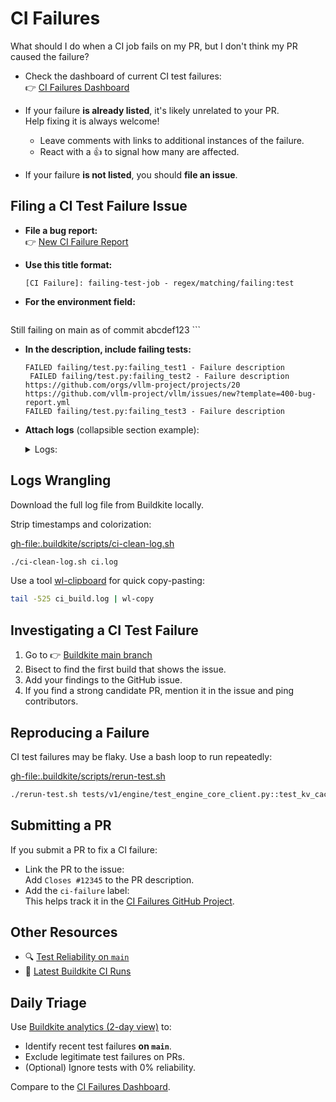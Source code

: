 # CI Failures

What should I do when a CI job fails on my PR, but I don't think my PR caused
the failure?

- Check the dashboard of current CI test failures:  
  👉 [CI Failures Dashboard](https://github.com/orgs/vllm-project/projects/20)

- If your failure **is already listed**, it's likely unrelated to your PR.  
  Help fixing it is always welcome!  
    - Leave comments with links to additional instances of the failure.  
    - React with a 👍 to signal how many are affected.

- If your failure **is not listed**, you should **file an issue**.

## Filing a CI Test Failure Issue

- **File a bug report:**  
    👉 [New CI Failure Report](https://github.com/vllm-project/vllm/issues/new?template=450-ci-failure.yml)

- **Use this title format:**
  
    ```
    [CI Failure]: failing-test-job - regex/matching/failing:test
    ```

- **For the environment field:**
  
    ```
 Still failing on main as of commit abcdef123
    ```

- **In the description, include failing tests:**
  
    ```
    FAILED failing/test.py:failing_test1 - Failure description  
     FAILED failing/test.py:failing_test2 - Failure description  
    https://github.com/orgs/vllm-project/projects/20  
    https://github.com/vllm-project/vllm/issues/new?template=400-bug-report.yml  
    FAILED failing/test.py:failing_test3 - Failure description  
    ```

- **Attach logs** (collapsible section example):
    <details>
    <summary>Logs:</summary>

    ```text
    ERROR 05-20 03:26:38 [dump_input.py:68] Dumping input data  
    --- Logging error ---  
    Traceback (most recent call last):  
      File "/usr/local/lib/python3.12/dist-packages/vllm/v1/engine/core.py", line 203, in execute_model  
        return self.model_executor.execute_model(scheduler_output)  
    ...
    FAILED failing/test.py:failing_test1 - Failure description  
    FAILED failing/test.py:failing_test2 - Failure description  
    FAILED failing/test.py:failing_test3 - Failure description  
    ```
  
    </details>

## Logs Wrangling

Download the full log file from Buildkite locally.

Strip timestamps and colorization:

<gh-file:.buildkite/scripts/ci-clean-log.sh>

```bash
./ci-clean-log.sh ci.log
```

Use a tool [wl-clipboard](https://github.com/bugaevc/wl-clipboard) for quick copy-pasting:

```bash
tail -525 ci_build.log | wl-copy
```

## Investigating a CI Test Failure

1. Go to 👉 [Buildkite main branch](https://buildkite.com/vllm/ci/builds?branch=main)  
2. Bisect to find the first build that shows the issue.  
3. Add your findings to the GitHub issue.  
4. If you find a strong candidate PR, mention it in the issue and ping contributors.

## Reproducing a Failure

CI test failures may be flaky. Use a bash loop to run repeatedly:

<gh-file:.buildkite/scripts/rerun-test.sh>

```bash
./rerun-test.sh tests/v1/engine/test_engine_core_client.py::test_kv_cache_events[True-tcp]
```

## Submitting a PR

If you submit a PR to fix a CI failure:

- Link the PR to the issue:  
  Add `Closes #12345` to the PR description.
- Add the `ci-failure` label:  
  This helps track it in the [CI Failures GitHub Project](https://github.com/orgs/vllm-project/projects/20).

## Other Resources

- 🔍 [Test Reliability on `main`](https://buildkite.com/organizations/vllm/analytics/suites/ci-1/tests?branch=main&order=ASC&sort_by=reliability)
- 🧪 [Latest Buildkite CI Runs](https://buildkite.com/vllm/ci/builds?branch=main)

## Daily Triage

Use [Buildkite analytics (2-day view)](https://buildkite.com/organizations/vllm/analytics/suites/ci-1/tests?branch=main&period=2days) to:

- Identify recent test failures **on `main`**.
- Exclude legitimate test failures on PRs.
- (Optional) Ignore tests with 0% reliability.

Compare to the [CI Failures Dashboard](https://github.com/orgs/vllm-project/projects/20).
